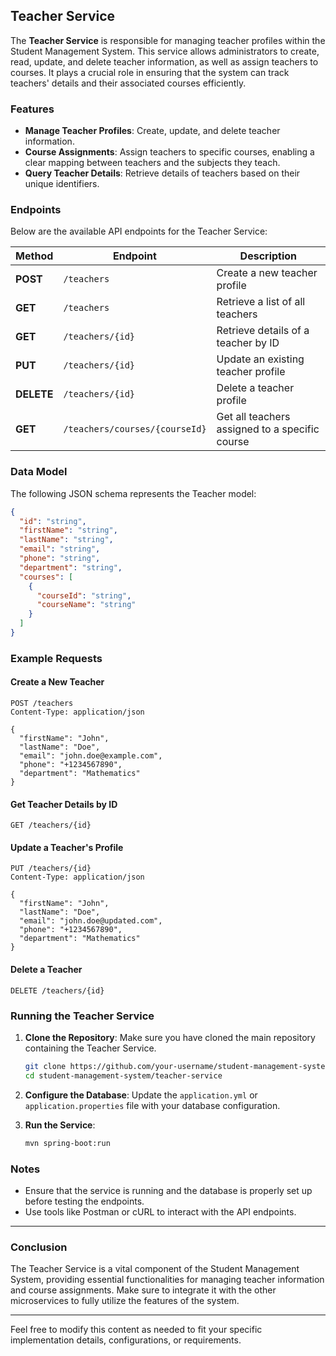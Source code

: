 
## Teacher Service

The **Teacher Service** is responsible for managing teacher profiles within the Student Management System. This service allows administrators to create, read, update, and delete teacher information, as well as assign teachers to courses. It plays a crucial role in ensuring that the system can track teachers' details and their associated courses efficiently.

### Features

- **Manage Teacher Profiles**: Create, update, and delete teacher information.
- **Course Assignments**: Assign teachers to specific courses, enabling a clear mapping between teachers and the subjects they teach.
- **Query Teacher Details**: Retrieve details of teachers based on their unique identifiers.

### Endpoints

Below are the available API endpoints for the Teacher Service:

| Method | Endpoint            | Description                         |
|--------|---------------------|-------------------------------------|
| **POST**   | `/teachers`        | Create a new teacher profile       |
| **GET**    | `/teachers`        | Retrieve a list of all teachers    |
| **GET**    | `/teachers/{id}`   | Retrieve details of a teacher by ID |
| **PUT**    | `/teachers/{id}`   | Update an existing teacher profile  |
| **DELETE** | `/teachers/{id}`   | Delete a teacher profile            |
| **GET**    | `/teachers/courses/{courseId}` | Get all teachers assigned to a specific course |

### Data Model

The following JSON schema represents the Teacher model:

```json
{
  "id": "string",
  "firstName": "string",
  "lastName": "string",
  "email": "string",
  "phone": "string",
  "department": "string",
  "courses": [
    {
      "courseId": "string",
      "courseName": "string"
    }
  ]
}
```

### Example Requests

#### Create a New Teacher

```http
POST /teachers
Content-Type: application/json

{
  "firstName": "John",
  "lastName": "Doe",
  "email": "john.doe@example.com",
  "phone": "+1234567890",
  "department": "Mathematics"
}
```

#### Get Teacher Details by ID

```http
GET /teachers/{id}
```

#### Update a Teacher's Profile

```http
PUT /teachers/{id}
Content-Type: application/json

{
  "firstName": "John",
  "lastName": "Doe",
  "email": "john.doe@updated.com",
  "phone": "+1234567890",
  "department": "Mathematics"
}
```

#### Delete a Teacher

```http
DELETE /teachers/{id}
```

### Running the Teacher Service

1. **Clone the Repository**: Make sure you have cloned the main repository containing the Teacher Service.
   ```bash
   git clone https://github.com/your-username/student-management-system.git
   cd student-management-system/teacher-service
   ```

2. **Configure the Database**: Update the `application.yml` or `application.properties` file with your database configuration.

3. **Run the Service**:
   ```bash
   mvn spring-boot:run
   ```

### Notes

- Ensure that the service is running and the database is properly set up before testing the endpoints.
- Use tools like Postman or cURL to interact with the API endpoints.

---

### Conclusion

The Teacher Service is a vital component of the Student Management System, providing essential functionalities for managing teacher information and course assignments. Make sure to integrate it with the other microservices to fully utilize the features of the system.

---

Feel free to modify this content as needed to fit your specific implementation details, configurations, or requirements.
